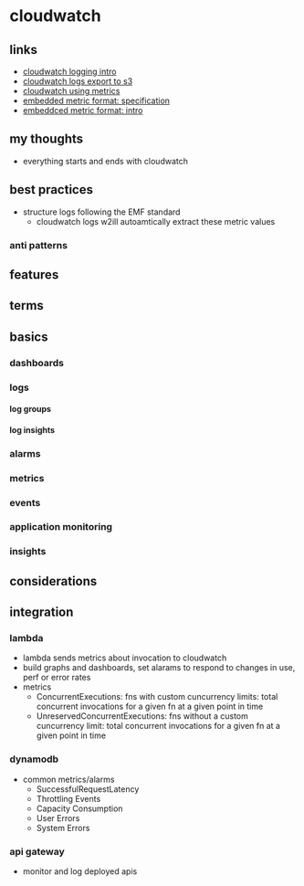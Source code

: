 # cloudwatch

## links

- [cloudwatch logging intro](https://docs.aws.amazon.com/AmazonCloudWatch/latest/logs/WhatIsCloudWatchLogs.html)
- [cloudwatch logs export to s3](https://docs.aws.amazon.com/AmazonCloudWatch/latest/logs/S3Export.html)
- [cloudwatch using metrics](https://docs.aws.amazon.com/AmazonCloudWatch/latest/monitoring/working_with_metrics.html)
- [embedded metric format: specification](https://docs.aws.amazon.com/AmazonCloudWatch/latest/monitoring/CloudWatch_Embedded_Metric_Format_Specification.html)
- [embeddced metric format: intro](https://docs.aws.amazon.com/AmazonCloudWatch/latest/monitoring/CloudWatch_Embedded_Metric_Format.html)

## my thoughts

- everything starts and ends with cloudwatch

## best practices

- structure logs following the EMF standard
  - cloudwatch logs w2ill autoamtically extract these metric values

### anti patterns

## features

## terms

## basics

### dashboards

### logs

#### log groups

#### log insights

### alarms

### metrics

### events

### application monitoring

### insights

## considerations

## integration

### lambda

- lambda sends metrics about invocation to cloudwatch
- build graphs and dashboards, set alarams to respond to changes in use, perf or error rates
- metrics
  - ConcurrentExecutions: fns with custom cuncurrency limits: total concurrent invocations for a given fn at a given point in time
  - UnreservedConcurrentExecutions: fns without a custom cuncurrency limit: total concurrent invocations for a given fn at a given point in time

### dynamodb

- common metrics/alarms
  - SuccessfulRequestLatency
  - Throttling Events
  - Capacity Consumption
  - User Errors
  - System Errors

### api gateway

- monitor and log deployed apis
